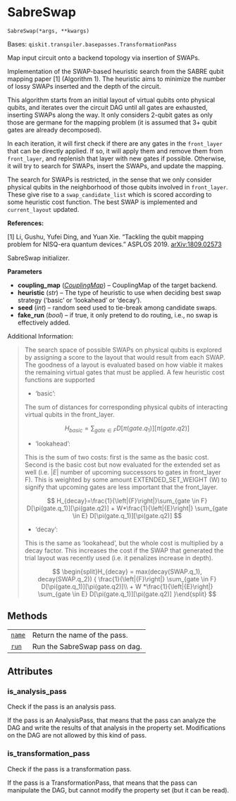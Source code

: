 # SabreSwap



`SabreSwap(*args, **kwargs)`

Bases: `qiskit.transpiler.basepasses.TransformationPass`

Map input circuit onto a backend topology via insertion of SWAPs.

Implementation of the SWAP-based heuristic search from the SABRE qubit mapping paper \[1] (Algorithm 1). The heuristic aims to minimize the number of lossy SWAPs inserted and the depth of the circuit.

This algorithm starts from an initial layout of virtual qubits onto physical qubits, and iterates over the circuit DAG until all gates are exhausted, inserting SWAPs along the way. It only considers 2-qubit gates as only those are germane for the mapping problem (it is assumed that 3+ qubit gates are already decomposed).

In each iteration, it will first check if there are any gates in the `front_layer` that can be directly applied. If so, it will apply them and remove them from `front_layer`, and replenish that layer with new gates if possible. Otherwise, it will try to search for SWAPs, insert the SWAPs, and update the mapping.

The search for SWAPs is restricted, in the sense that we only consider physical qubits in the neighborhood of those qubits involved in `front_layer`. These give rise to a `swap_candidate_list` which is scored according to some heuristic cost function. The best SWAP is implemented and `current_layout` updated.

**References:**

\[1] Li, Gushu, Yufei Ding, and Yuan Xie. “Tackling the qubit mapping problem for NISQ-era quantum devices.” ASPLOS 2019. [arXiv:1809.02573](https://arxiv.org/pdf/1809.02573.pdf)

SabreSwap initializer.

**Parameters**

*   **coupling\_map** ([*CouplingMap*](qiskit.transpiler.CouplingMap#qiskit.transpiler.CouplingMap "qiskit.transpiler.CouplingMap")) – CouplingMap of the target backend.
*   **heuristic** (*str*) – The type of heuristic to use when deciding best swap strategy (‘basic’ or ‘lookahead’ or ‘decay’).
*   **seed** (*int*) – random seed used to tie-break among candidate swaps.
*   **fake\_run** (*bool*) – if true, it only pretend to do routing, i.e., no swap is effectively added.

Additional Information:

> The search space of possible SWAPs on physical qubits is explored by assigning a score to the layout that would result from each SWAP. The goodness of a layout is evaluated based on how viable it makes the remaining virtual gates that must be applied. A few heuristic cost functions are supported
>
> *   ‘basic’:
>
> The sum of distances for corresponding physical qubits of interacting virtual qubits in the front\_layer.
>
> $$
> H_{basic} = \sum_{gate \in F} D[\pi(gate.q_1)][\pi(gate.q2)]
> $$
>
> *   ‘lookahead’:
>
> This is the sum of two costs: first is the same as the basic cost. Second is the basic cost but now evaluated for the extended set as well (i.e. $|E|$ number of upcoming successors to gates in front\_layer F). This is weighted by some amount EXTENDED\_SET\_WEIGHT (W) to signify that upcoming gates are less important that the front\_layer.
>
> $$
> H_{decay}=\frac{1}{\left|{F}\right|}\sum_{gate \in F} D[\pi(gate.q_1)][\pi(gate.q2)]
>     + W*\frac{1}{\left|{E}\right|} \sum_{gate \in E} D[\pi(gate.q_1)][\pi(gate.q2)]
> $$
>
> *   ‘decay’:
>
> This is the same as ‘lookahead’, but the whole cost is multiplied by a decay factor. This increases the cost if the SWAP that generated the trial layout was recently used (i.e. it penalizes increase in depth).
>
> $$
> \begin{split}H_{decay} = max(decay(SWAP.q_1), decay(SWAP.q_2)) {
>     \frac{1}{\left|{F}\right|} \sum_{gate \in F} D[\pi(gate.q_1)][\pi(gate.q2)]\\
>     + W *\frac{1}{\left|{E}\right|} \sum_{gate \in E} D[\pi(gate.q_1)][\pi(gate.q2)]
>     }\end{split}
> $$

## Methods

|                                                                                                                                     |                                |
| ----------------------------------------------------------------------------------------------------------------------------------- | ------------------------------ |
| [`name`](qiskit.transpiler.passes.SabreSwap.name#qiskit.transpiler.passes.SabreSwap.name "qiskit.transpiler.passes.SabreSwap.name") | Return the name of the pass.   |
| [`run`](qiskit.transpiler.passes.SabreSwap.run#qiskit.transpiler.passes.SabreSwap.run "qiskit.transpiler.passes.SabreSwap.run")     | Run the SabreSwap pass on dag. |

## Attributes



### is\_analysis\_pass

Check if the pass is an analysis pass.

If the pass is an AnalysisPass, that means that the pass can analyze the DAG and write the results of that analysis in the property set. Modifications on the DAG are not allowed by this kind of pass.



### is\_transformation\_pass

Check if the pass is a transformation pass.

If the pass is a TransformationPass, that means that the pass can manipulate the DAG, but cannot modify the property set (but it can be read).
